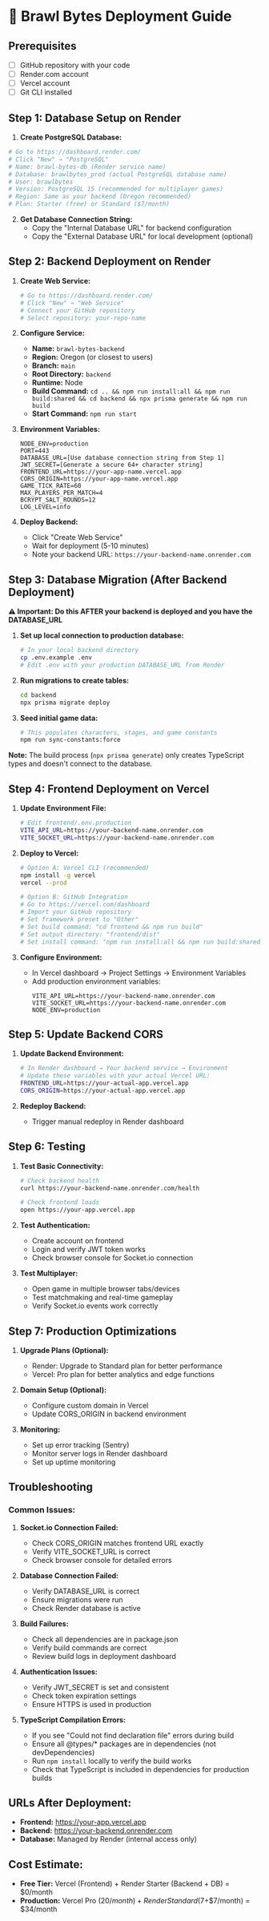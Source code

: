 # 🚀 Brawl Bytes Deployment Guide

## Prerequisites
- [ ] GitHub repository with your code
- [ ] Render.com account
- [ ] Vercel account
- [ ] Git CLI installed

## Step 1: Database Setup on Render

   1. **Create PostgreSQL Database:**
   ```bash
   # Go to https://dashboard.render.com/
   # Click "New" → "PostgreSQL"
   # Name: brawl-bytes-db (Render service name)
   # Database: brawlbytes_prod (actual PostgreSQL database name)
   # User: brawlbytes
   # Version: PostgreSQL 15 (recommended for multiplayer games)
   # Region: Same as your backend (Oregon recommended)
   # Plan: Starter (free) or Standard ($7/month)
   ```

2. **Get Database Connection String:**
   - Copy the "Internal Database URL" for backend configuration
   - Copy the "External Database URL" for local development (optional)

## Step 2: Backend Deployment on Render

1. **Create Web Service:**
   ```bash
   # Go to https://dashboard.render.com/
   # Click "New" → "Web Service"
   # Connect your GitHub repository
   # Select repository: your-repo-name
   ```

2. **Configure Service:**
   - **Name:** `brawl-bytes-backend`
   - **Region:** Oregon (or closest to users)
   - **Branch:** `main`
   - **Root Directory:** `backend`
   - **Runtime:** Node
   - **Build Command:** `cd .. && npm run install:all && npm run build:shared && cd backend && npx prisma generate && npm run build`
   - **Start Command:** `npm run start`

3. **Environment Variables:**
   ```env
   NODE_ENV=production
   PORT=443
   DATABASE_URL=[Use database connection string from Step 1]
   JWT_SECRET=[Generate a secure 64+ character string]
   FRONTEND_URL=https://your-app-name.vercel.app
   CORS_ORIGIN=https://your-app-name.vercel.app
   GAME_TICK_RATE=60
   MAX_PLAYERS_PER_MATCH=4
   BCRYPT_SALT_ROUNDS=12
   LOG_LEVEL=info
   ```

4. **Deploy Backend:**
   - Click "Create Web Service"
   - Wait for deployment (5-10 minutes)
   - Note your backend URL: `https://your-backend-name.onrender.com`

## Step 3: Database Migration (After Backend Deployment)

**⚠️ Important: Do this AFTER your backend is deployed and you have the DATABASE_URL**

1. **Set up local connection to production database:**
   ```bash
   # In your local backend directory
   cp .env.example .env
   # Edit .env with your production DATABASE_URL from Render
   ```

2. **Run migrations to create tables:**
   ```bash
   cd backend
   npx prisma migrate deploy
   ```

3. **Seed initial game data:**
   ```bash
   # This populates characters, stages, and game constants
   npm run sync-constants:force
   ```

**Note:** The build process (`npx prisma generate`) only creates TypeScript types and doesn't connect to the database.

## Step 4: Frontend Deployment on Vercel

1. **Update Environment File:**
   ```bash
   # Edit frontend/.env.production
   VITE_API_URL=https://your-backend-name.onrender.com
   VITE_SOCKET_URL=https://your-backend-name.onrender.com
   ```

2. **Deploy to Vercel:**
   ```bash
   # Option A: Vercel CLI (recommended)
   npm install -g vercel
   vercel --prod
   
   # Option B: GitHub Integration
   # Go to https://vercel.com/dashboard
   # Import your GitHub repository
   # Set framework preset to "Other"
   # Set build command: "cd frontend && npm run build"
   # Set output directory: "frontend/dist"
   # Set install command: "npm run install:all && npm run build:shared"
   ```

3. **Configure Environment:**
   - In Vercel dashboard → Project Settings → Environment Variables
   - Add production environment variables:
     ```
     VITE_API_URL=https://your-backend-name.onrender.com
     VITE_SOCKET_URL=https://your-backend-name.onrender.com
     NODE_ENV=production
     ```

## Step 5: Update Backend CORS

1. **Update Backend Environment:**
   ```bash
   # In Render dashboard → Your backend service → Environment
   # Update these variables with your actual Vercel URL:
   FRONTEND_URL=https://your-actual-app.vercel.app
   CORS_ORIGIN=https://your-actual-app.vercel.app
   ```

2. **Redeploy Backend:**
   - Trigger manual redeploy in Render dashboard

## Step 6: Testing

1. **Test Basic Connectivity:**
   ```bash
   # Check backend health
   curl https://your-backend-name.onrender.com/health
   
   # Check frontend loads
   open https://your-app.vercel.app
   ```

2. **Test Authentication:**
   - Create account on frontend
   - Login and verify JWT token works
   - Check browser console for Socket.io connection

3. **Test Multiplayer:**
   - Open game in multiple browser tabs/devices
   - Test matchmaking and real-time gameplay
   - Verify Socket.io events work correctly

## Step 7: Production Optimizations

1. **Upgrade Plans (Optional):**
   - Render: Upgrade to Standard plan for better performance
   - Vercel: Pro plan for better analytics and edge functions

2. **Domain Setup (Optional):**
   - Configure custom domain in Vercel
   - Update CORS_ORIGIN in backend environment

3. **Monitoring:**
   - Set up error tracking (Sentry)
   - Monitor server logs in Render dashboard
   - Set up uptime monitoring

## Troubleshooting

### Common Issues:

1. **Socket.io Connection Failed:**
   - Check CORS_ORIGIN matches frontend URL exactly
   - Verify VITE_SOCKET_URL is correct
   - Check browser console for detailed errors

2. **Database Connection Failed:**
   - Verify DATABASE_URL is correct
   - Ensure migrations were run
   - Check Render database is active

3. **Build Failures:**
   - Check all dependencies are in package.json
   - Verify build commands are correct
   - Review build logs in deployment dashboard

4. **Authentication Issues:**
   - Verify JWT_SECRET is set and consistent
   - Check token expiration settings
   - Ensure HTTPS is used in production

5. **TypeScript Compilation Errors:**
   - If you see "Could not find declaration file" errors during build
   - Ensure all @types/* packages are in dependencies (not devDependencies)
   - Run `npm install` locally to verify the build works
   - Check that TypeScript is included in dependencies for production builds

## URLs After Deployment:
- **Frontend:** https://your-app.vercel.app
- **Backend:** https://your-backend.onrender.com
- **Database:** Managed by Render (internal access only)

## Cost Estimate:
- **Free Tier:** Vercel (Frontend) + Render Starter (Backend + DB) = $0/month
- **Production:** Vercel Pro ($20/month) + Render Standard ($7+$7/month) = $34/month 